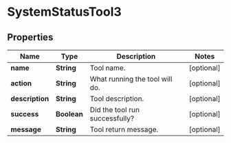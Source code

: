 

# SystemStatusTool3


## Properties

Name | Type | Description | Notes
------------ | ------------- | ------------- | -------------
**name** | **String** | Tool name. |  [optional]
**action** | **String** | What running the tool will do. |  [optional]
**description** | **String** | Tool description. |  [optional]
**success** | **Boolean** | Did the tool run successfully? |  [optional]
**message** | **String** | Tool return message. |  [optional]



